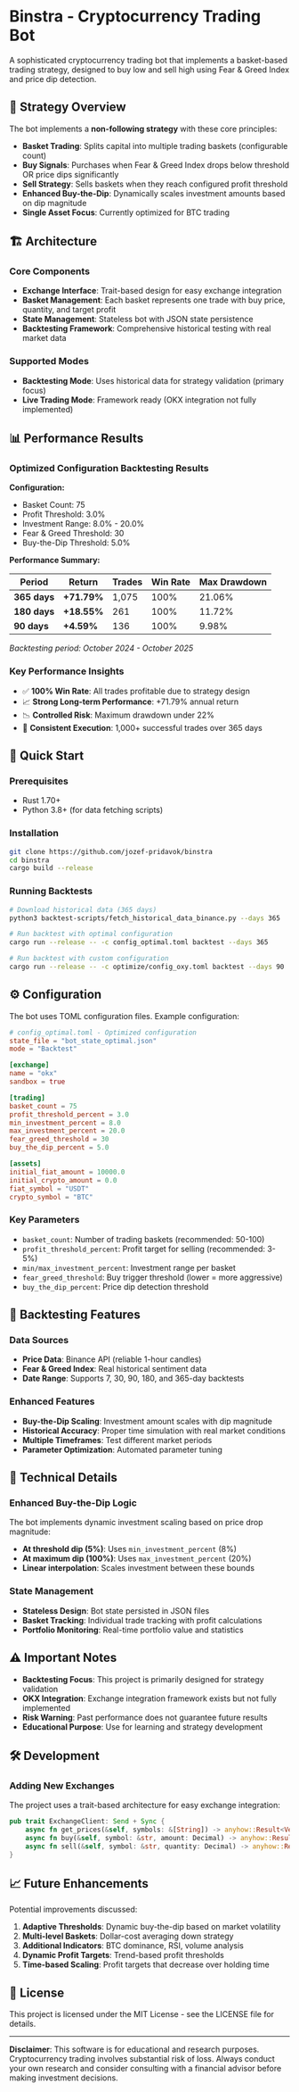 # Binstra - Cryptocurrency Trading Bot

A sophisticated cryptocurrency trading bot that implements a basket-based trading strategy, designed to buy low and sell high using Fear & Greed Index and price dip detection.

## 🎯 Strategy Overview

The bot implements a **non-following strategy** with these core principles:

- **Basket Trading**: Splits capital into multiple trading baskets (configurable count)
- **Buy Signals**: Purchases when Fear & Greed Index drops below threshold OR price dips significantly
- **Sell Strategy**: Sells baskets when they reach configured profit threshold
- **Enhanced Buy-the-Dip**: Dynamically scales investment amounts based on dip magnitude
- **Single Asset Focus**: Currently optimized for BTC trading

## 🏗️ Architecture

### Core Components

- **Exchange Interface**: Trait-based design for easy exchange integration
- **Basket Management**: Each basket represents one trade with buy price, quantity, and target profit
- **State Management**: Stateless bot with JSON state persistence
- **Backtesting Framework**: Comprehensive historical testing with real market data

### Supported Modes

- **Backtesting Mode**: Uses historical data for strategy validation (primary focus)
- **Live Trading Mode**: Framework ready (OKX integration not fully implemented)

## 📊 Performance Results

### Optimized Configuration Backtesting Results

**Configuration:**
- Basket Count: 75
- Profit Threshold: 3.0%
- Investment Range: 8.0% - 20.0%
- Fear & Greed Threshold: 30
- Buy-the-Dip Threshold: 5.0%

**Performance Summary:**

| Period | Return | Trades | Win Rate | Max Drawdown |
|--------|--------|--------|----------|--------------|
| **365 days** | **+71.79%** | 1,075 | 100% | 21.06% |
| **180 days** | **+18.55%** | 261 | 100% | 11.72% |
| **90 days** | **+4.59%** | 136 | 100% | 9.98% |

*Backtesting period: October 2024 - October 2025*

### Key Performance Insights

- ✅ **100% Win Rate**: All trades profitable due to strategy design
- 📈 **Strong Long-term Performance**: +71.79% annual return
- 📉 **Controlled Risk**: Maximum drawdown under 22%
- 🎯 **Consistent Execution**: 1,000+ successful trades over 365 days

## 🚀 Quick Start

### Prerequisites

- Rust 1.70+
- Python 3.8+ (for data fetching scripts)

### Installation

```bash
git clone https://github.com/jozef-pridavok/binstra
cd binstra
cargo build --release
```

### Running Backtests

```bash
# Download historical data (365 days)
python3 backtest-scripts/fetch_historical_data_binance.py --days 365

# Run backtest with optimal configuration
cargo run --release -- -c config_optimal.toml backtest --days 365

# Run backtest with custom configuration
cargo run --release -- -c optimize/config_oxy.toml backtest --days 90
```

## ⚙️ Configuration

The bot uses TOML configuration files. Example configuration:

```toml
# config_optimal.toml - Optimized configuration
state_file = "bot_state_optimal.json"
mode = "Backtest"

[exchange]
name = "okx"
sandbox = true

[trading]
basket_count = 75
profit_threshold_percent = 3.0
min_investment_percent = 8.0
max_investment_percent = 20.0
fear_greed_threshold = 30
buy_the_dip_percent = 5.0

[assets]
initial_fiat_amount = 10000.0
initial_crypto_amount = 0.0
fiat_symbol = "USDT"
crypto_symbol = "BTC"
```

### Key Parameters

- `basket_count`: Number of trading baskets (recommended: 50-100)
- `profit_threshold_percent`: Profit target for selling (recommended: 3-5%)
- `min/max_investment_percent`: Investment range per basket
- `fear_greed_threshold`: Buy trigger threshold (lower = more aggressive)
- `buy_the_dip_percent`: Price dip detection threshold

## 🧪 Backtesting Features

### Data Sources

- **Price Data**: Binance API (reliable 1-hour candles)
- **Fear & Greed Index**: Real historical sentiment data
- **Date Range**: Supports 7, 30, 90, 180, and 365-day backtests

### Enhanced Features

- **Buy-the-Dip Scaling**: Investment amount scales with dip magnitude
- **Historical Accuracy**: Proper time simulation with real market conditions
- **Multiple Timeframes**: Test different market periods
- **Parameter Optimization**: Automated parameter tuning

## 🔬 Technical Details

### Enhanced Buy-the-Dip Logic

The bot implements dynamic investment scaling based on price drop magnitude:

- **At threshold dip (5%)**: Uses `min_investment_percent` (8%)
- **At maximum dip (100%)**: Uses `max_investment_percent` (20%)
- **Linear interpolation**: Scales investment between these bounds

### State Management

- **Stateless Design**: Bot state persisted in JSON files
- **Basket Tracking**: Individual trade tracking with profit calculations
- **Portfolio Monitoring**: Real-time portfolio value and statistics

## ⚠️ Important Notes

- **Backtesting Focus**: This project is primarily designed for strategy validation
- **OKX Integration**: Exchange integration framework exists but not fully implemented
- **Risk Warning**: Past performance does not guarantee future results
- **Educational Purpose**: Use for learning and strategy development

## 🛠️ Development

### Adding New Exchanges

The project uses a trait-based architecture for easy exchange integration:

```rust
pub trait ExchangeClient: Send + Sync {
    async fn get_prices(&self, symbols: &[String]) -> anyhow::Result<Vec<Price>>;
    async fn buy(&self, symbol: &str, amount: Decimal) -> anyhow::Result<OrderResult>;
    async fn sell(&self, symbol: &str, quantity: Decimal) -> anyhow::Result<OrderResult>;
}
```

## 📈 Future Enhancements

Potential improvements discussed:

1. **Adaptive Thresholds**: Dynamic buy-the-dip based on market volatility
2. **Multi-level Baskets**: Dollar-cost averaging down strategy
3. **Additional Indicators**: BTC dominance, RSI, volume analysis
4. **Dynamic Profit Targets**: Trend-based profit thresholds
5. **Time-based Scaling**: Profit targets that decrease over holding time

## 📄 License

This project is licensed under the MIT License - see the LICENSE file for details.

---

**Disclaimer**: This software is for educational and research purposes. Cryptocurrency trading involves substantial risk of loss. Always conduct your own research and consider consulting with a financial advisor before making investment decisions.